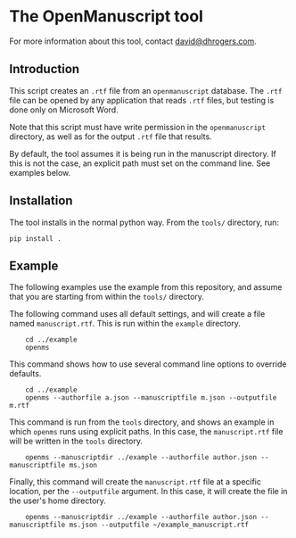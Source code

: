 # The OpenManuscript tool

For more information about this tool, contact david@dhrogers.com.

## Introduction

This script creates an `.rtf` file from an `openmanuscript` database. 
The `.rtf` file can be opened by any application that reads `.rtf` files, 
but testing is done only on Microsoft Word.

Note that this script must have write permission in the `openmanuscript`
directory, as well as for the output `.rtf` file that results.

By default, the tool assumes it is being run in the manuscript directory. If
this is not the case, an explicit path must set on the command line. See
examples below.

## Installation

The tool installs in the normal python way. From the `tools/` directory, run:

```
pip install .
```

## Example

The following examples use the example from this repository, and assume that you
are starting from within the `tools/` directory.

The following command uses all default settings, and will create a file named `manuscript.rtf`. This is run within the `example` directory.

```
    cd ../example
    openms
```

This command shows how to use several command line options to override defaults.

```
    cd ../example
    openms --authorfile a.json --manuscriptfile m.json --outputfile m.rtf
```

This command is run from the `tools` directory, and shows an example in which
`openms` runs using explicit paths. In this case, the `manuscript.rtf` file will
be written in the `tools` directory.

```
    openms --manuscriptdir ../example --authorfile author.json --manuscriptfile ms.json
```

Finally, this command will create the `manuscript.rtf` file at a specific
location, per the `--outputfile` argument. In this case, it will create the file
in the user's home directory.

```
    openms --manuscriptdir ../example --authorfile author.json --manuscriptfile ms.json --outputfile ~/example_manuscript.rtf
```


